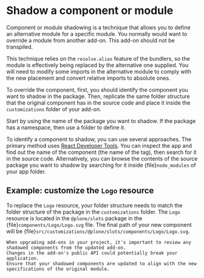 # Shadow a component or module

Component or module shadowing is a technique that allows you to define an alternative module for a specific module.
You normally would want to override a module from another add-on.
This add-on should not be transpiled.

This technique relies on the `resolve.alias` feature of the bundlers, so the module is effectively being replaced by the alternative one supplied.
You will need to modify some imports in the alternative module to comply with the new placement and convert relative imports to absolute ones.

To override the component, first, you should identify the component you want to shadow in the package.
Then, replicate the same folder structure that the original component has in the source code and place it inside the `customizations` folder of your add-on.

Start by using the name of the package you want to shadow.
If the package has a namespace, then use a folder to define it.

To identify a component to shadow, you can use several approaches.
The primary method uses [React Developer Tools](https://chromewebstore.google.com/detail/react-developer-tools/fmkadmapgofadopljbjfkapdkoienihi).
You can inspect the app and find out the name of the component (the name
of the tag), then search for it in the source code.
Alternatively, you can browse the contents of the source package you want to shadow by searching for it inside {file}`node_modules` of your app folder.


## Example: customize the `Logo` resource

To replace the `Logo` resource, your folder structure needs to match the folder structure of the package in the `customizations` folder.
The `Logo` resource is located in the `@plone/slots` package in the {file}`components/Logo/Logo.svg` file.
The final path of your new component will be {file}`src/customizations/@plone/slots/components/Logo/Logo.svg`.

```{warning}
When upgrading add-ons in your project, it's important to review any shadowed components from the updated add-on.
Changes in the add-on's public API could potentially break your application.
Ensure that your shadowed components are updated to align with the new specifications of the original module.
```
